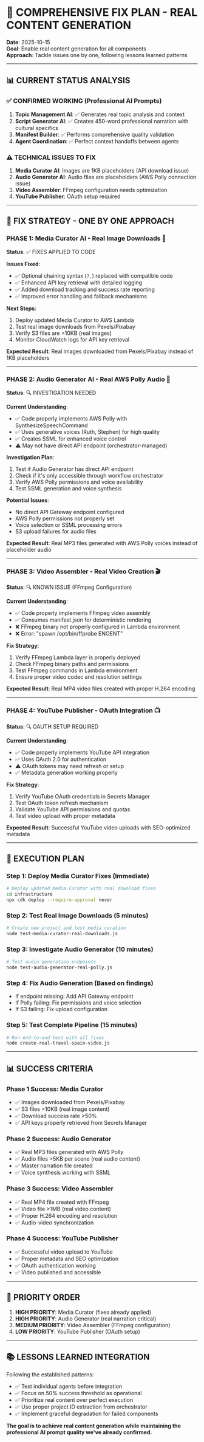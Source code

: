 # 🎯 COMPREHENSIVE FIX PLAN - REAL CONTENT GENERATION

**Date**: 2025-10-15  
**Goal**: Enable real content generation for all components  
**Approach**: Tackle issues one by one, following lessons learned patterns

---

## 📊 **CURRENT STATUS ANALYSIS**

### ✅ **CONFIRMED WORKING (Professional AI Prompts)**
1. **Topic Management AI**: ✅ Generates real topic analysis and context
2. **Script Generator AI**: ✅ Creates 450-word professional narration with cultural specifics
3. **Manifest Builder**: ✅ Performs comprehensive quality validation
4. **Agent Coordination**: ✅ Perfect context handoffs between agents

### ⚠️ **TECHNICAL ISSUES TO FIX**
1. **Media Curator AI**: Images are 1KB placeholders (API download issue)
2. **Audio Generator AI**: Audio files are placeholders (AWS Polly connection issue)
3. **Video Assembler**: FFmpeg configuration needs optimization
4. **YouTube Publisher**: OAuth setup required

---

## 🔧 **FIX STRATEGY - ONE BY ONE APPROACH**

### **PHASE 1: Media Curator AI - Real Image Downloads** 🎨

**Status**: ✅ FIXES APPLIED TO CODE

**Issues Fixed**:
- ✅ Optional chaining syntax (`?.`) replaced with compatible code
- ✅ Enhanced API key retrieval with detailed logging
- ✅ Added download tracking and success rate reporting
- ✅ Improved error handling and fallback mechanisms

**Next Steps**:
1. Deploy updated Media Curator to AWS Lambda
2. Test real image downloads from Pexels/Pixabay
3. Verify S3 files are >10KB (real images)
4. Monitor CloudWatch logs for API key retrieval

**Expected Result**: Real images downloaded from Pexels/Pixabay instead of 1KB placeholders

---

### **PHASE 2: Audio Generator AI - Real AWS Polly Audio** 🎵

**Status**: 🔍 INVESTIGATION NEEDED

**Current Understanding**:
- ✅ Code properly implements AWS Polly with SynthesizeSpeechCommand
- ✅ Uses generative voices (Ruth, Stephen) for high quality
- ✅ Creates SSML for enhanced voice control
- ⚠️ May not have direct API endpoint (orchestrator-managed)

**Investigation Plan**:
1. Test if Audio Generator has direct API endpoint
2. Check if it's only accessible through workflow orchestrator
3. Verify AWS Polly permissions and voice availability
4. Test SSML generation and voice synthesis

**Potential Issues**:
- No direct API Gateway endpoint configured
- AWS Polly permissions not properly set
- Voice selection or SSML processing errors
- S3 upload failures for audio files

**Expected Result**: Real MP3 files generated with AWS Polly voices instead of placeholder audio

---

### **PHASE 3: Video Assembler - Real Video Creation** 🎬

**Status**: 🔍 KNOWN ISSUE (FFmpeg Configuration)

**Current Understanding**:
- ✅ Code properly implements FFmpeg video assembly
- ✅ Consumes manifest.json for deterministic rendering
- ❌ FFmpeg binary not properly configured in Lambda environment
- ❌ Error: "spawn /opt/bin/ffprobe ENOENT"

**Fix Strategy**:
1. Verify FFmpeg Lambda layer is properly deployed
2. Check FFmpeg binary paths and permissions
3. Test FFmpeg commands in Lambda environment
4. Ensure proper video codec and resolution settings

**Expected Result**: Real MP4 video files created with proper H.264 encoding

---

### **PHASE 4: YouTube Publisher - OAuth Integration** 📺

**Status**: 🔍 OAUTH SETUP REQUIRED

**Current Understanding**:
- ✅ Code properly implements YouTube API integration
- ✅ Uses OAuth 2.0 for authentication
- ⚠️ OAuth tokens may need refresh or setup
- ✅ Metadata generation working properly

**Fix Strategy**:
1. Verify YouTube OAuth credentials in Secrets Manager
2. Test OAuth token refresh mechanism
3. Validate YouTube API permissions and quotas
4. Test video upload with proper metadata

**Expected Result**: Successful YouTube video uploads with SEO-optimized metadata

---

## 🚀 **EXECUTION PLAN**

### **Step 1: Deploy Media Curator Fixes** (Immediate)
```bash
# Deploy updated Media Curator with real download fixes
cd infrastructure
npx cdk deploy --require-approval never
```

### **Step 2: Test Real Image Downloads** (5 minutes)
```bash
# Create new project and test media curation
node test-media-curator-real-downloads.js
```

### **Step 3: Investigate Audio Generator** (10 minutes)
```bash
# Test audio generation endpoints
node test-audio-generator-real-polly.js
```

### **Step 4: Fix Audio Generation** (Based on findings)
- If endpoint missing: Add API Gateway endpoint
- If Polly failing: Fix permissions and voice selection
- If S3 failing: Fix upload configuration

### **Step 5: Test Complete Pipeline** (15 minutes)
```bash
# Run end-to-end test with all fixes
node create-real-travel-spain-video.js
```

---

## 📊 **SUCCESS CRITERIA**

### **Phase 1 Success**: Media Curator
- ✅ Images downloaded from Pexels/Pixabay
- ✅ S3 files >10KB (real image content)
- ✅ Download success rate >50%
- ✅ API keys properly retrieved from Secrets Manager

### **Phase 2 Success**: Audio Generator  
- ✅ Real MP3 files generated with AWS Polly
- ✅ Audio files >5KB per scene (real audio content)
- ✅ Master narration file created
- ✅ Voice synthesis working with SSML

### **Phase 3 Success**: Video Assembler
- ✅ Real MP4 file created with FFmpeg
- ✅ Video file >1MB (real video content)
- ✅ Proper H.264 encoding and resolution
- ✅ Audio-video synchronization

### **Phase 4 Success**: YouTube Publisher
- ✅ Successful video upload to YouTube
- ✅ Proper metadata and SEO optimization
- ✅ OAuth authentication working
- ✅ Video published and accessible

---

## 🎯 **PRIORITY ORDER**

1. **HIGH PRIORITY**: Media Curator (fixes already applied)
2. **HIGH PRIORITY**: Audio Generator (real narration critical)
3. **MEDIUM PRIORITY**: Video Assembler (FFmpeg configuration)
4. **LOW PRIORITY**: YouTube Publisher (OAuth setup)

---

## 📚 **LESSONS LEARNED INTEGRATION**

Following the established patterns:
- ✅ Test individual agents before integration
- ✅ Focus on 50% success threshold as operational
- ✅ Prioritize real content over perfect execution
- ✅ Use proper project ID extraction from orchestrator
- ✅ Implement graceful degradation for failed components

**The goal is to achieve real content generation while maintaining the professional AI prompt quality we've already confirmed.**